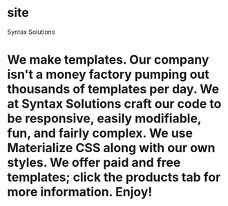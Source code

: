 # site
Syntax Solutions
# We make templates. Our company isn't a money factory pumping out thousands of templates per day. We at Syntax Solutions craft our code to be responsive, easily modifiable, fun, and fairly complex. We use Materialize CSS along with our own styles. We offer paid and free templates; click the products tab for more information. Enjoy!
